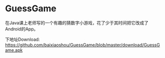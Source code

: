 # GuessGame
在Java课上老师写的一个有趣的猜数字小游戏，花了少于其时间把它改成了Android的App。

下地址Download: https://github.com/baixiaoshou/GuessGame/blob/master/download/GuessGame.apk